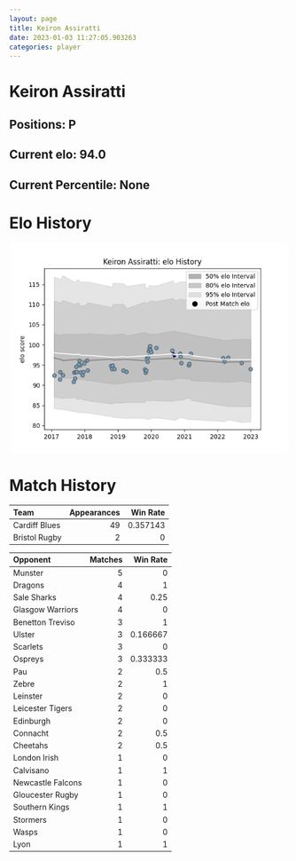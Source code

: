 ```yaml
---  
layout: page  
title: Keiron Assiratti  
date: 2023-01-03 11:27:05.903263  
categories: player  
---
```

# Keiron Assiratti

## Positions: P

## Current elo: 94.0

## Current Percentile: None

# Elo History


![elo history](history_KeironAssiratti.png)
# Match History


| Team          |   Appearances |   Win Rate |
|:--------------|--------------:|-----------:|
| Cardiff Blues |            49 |   0.357143 |
| Bristol Rugby |             2 |   0        |

| Opponent          |   Matches |   Win Rate |
|:------------------|----------:|-----------:|
| Munster           |         5 |   0        |
| Dragons           |         4 |   1        |
| Sale Sharks       |         4 |   0.25     |
| Glasgow Warriors  |         4 |   0        |
| Benetton Treviso  |         3 |   1        |
| Ulster            |         3 |   0.166667 |
| Scarlets          |         3 |   0        |
| Ospreys           |         3 |   0.333333 |
| Pau               |         2 |   0.5      |
| Zebre             |         2 |   1        |
| Leinster          |         2 |   0        |
| Leicester Tigers  |         2 |   0        |
| Edinburgh         |         2 |   0        |
| Connacht          |         2 |   0.5      |
| Cheetahs          |         2 |   0.5      |
| London Irish      |         1 |   0        |
| Calvisano         |         1 |   1        |
| Newcastle Falcons |         1 |   0        |
| Gloucester Rugby  |         1 |   0        |
| Southern Kings    |         1 |   1        |
| Stormers          |         1 |   0        |
| Wasps             |         1 |   0        |
| Lyon              |         1 |   1        |